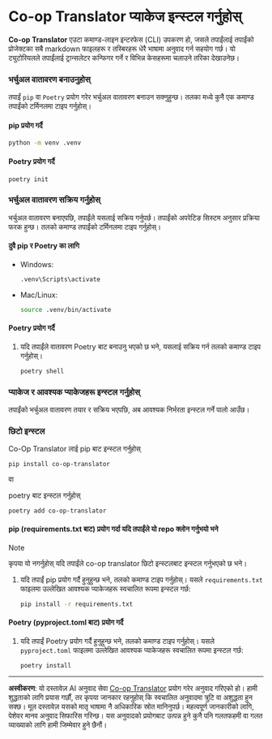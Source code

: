 <!--
CO_OP_TRANSLATOR_METADATA:
{
  "original_hash": "510827ad22a2031a50838919c3594828",
  "translation_date": "2025-10-15T02:53:56+00:00",
  "source_file": "getting_started/command-line-guide/install-package.md",
  "language_code": "ne"
}
-->
# Co-op Translator प्याकेज इन्स्टल गर्नुहोस्

**Co-op Translator** एउटा कमाण्ड-लाइन इन्टरफेस (CLI) उपकरण हो, जसले तपाईंलाई तपाईंको प्रोजेक्टका सबै markdown फाइलहरू र तस्बिरहरू धेरै भाषामा अनुवाद गर्न सहयोग गर्छ। यो ट्युटोरियलले तपाईंलाई ट्रान्सलेटर कन्फिगर गर्ने र विभिन्न केसहरूमा चलाउने तरिका देखाउनेछ।

### भर्चुअल वातावरण बनाउनुहोस्

तपाईं `pip` वा `Poetry` प्रयोग गरेर भर्चुअल वातावरण बनाउन सक्नुहुन्छ। तलका मध्ये कुनै एक कमाण्ड तपाईंको टर्मिनलमा टाइप गर्नुहोस्।

#### pip प्रयोग गर्दै

```bash
python -m venv .venv
```

#### Poetry प्रयोग गर्दै

```bash
poetry init
```

### भर्चुअल वातावरण सक्रिय गर्नुहोस्

भर्चुअल वातावरण बनाएपछि, तपाईंले यसलाई सक्रिय गर्नुपर्छ। तपाईंको अपरेटिङ सिस्टम अनुसार प्रक्रिया फरक हुन्छ। तलको कमाण्ड तपाईंको टर्मिनलमा टाइप गर्नुहोस्।

#### दुवै pip र Poetry का लागि

- Windows:

    ```bash
    .venv\Scripts\activate
    ```

- Mac/Linux:

    ```bash
    source .venv/bin/activate
    ```

#### Poetry प्रयोग गर्दै

1. यदि तपाईंले वातावरण Poetry बाट बनाउनु भएको छ भने, यसलाई सक्रिय गर्न तलको कमाण्ड टाइप गर्नुहोस्।

    ```bash
    poetry shell
    ```

### प्याकेज र आवश्यक प्याकेजहरू इन्स्टल गर्नुहोस्

तपाईंको भर्चुअल वातावरण तयार र सक्रिय भएपछि, अब आवश्यक निर्भरता इन्स्टल गर्ने पालो आउँछ।

### छिटो इन्स्टल

Co-Op Translator लाई pip बाट इन्स्टल गर्नुहोस्

```
pip install co-op-translator
```
वा

poetry बाट इन्स्टल गर्नुहोस्
```
poetry add co-op-translator
```

#### pip (requirements.txt बाट) प्रयोग गर्दा यदि तपाईंले यो repo क्लोन गर्नुभयो भने

> [!NOTE]
> कृपया यो नगर्नुहोस् यदि तपाईंले co-op translator छिटो इन्स्टलबाट इन्स्टल गर्नुभएको छ भने।

1. यदि तपाईं pip प्रयोग गर्दै हुनुहुन्छ भने, तलको कमाण्ड टाइप गर्नुहोस्। यसले `requirements.txt` फाइलमा उल्लेखित आवश्यक प्याकेजहरू स्वचालित रूपमा इन्स्टल गर्छ:

    ```bash
    pip install -r requirements.txt
    ```

#### Poetry (pyproject.toml बाट) प्रयोग गर्दै

1. यदि तपाईं Poetry प्रयोग गर्दै हुनुहुन्छ भने, तलको कमाण्ड टाइप गर्नुहोस्। यसले `pyproject.toml` फाइलमा उल्लेखित आवश्यक प्याकेजहरू स्वचालित रूपमा इन्स्टल गर्छ:

    ```bash
    poetry install
    ```

---

**अस्वीकरण**:
यो दस्तावेज़ AI अनुवाद सेवा [Co-op Translator](https://github.com/Azure/co-op-translator) प्रयोग गरेर अनुवाद गरिएको हो। हामी शुद्धताको लागि प्रयास गर्छौं, तर कृपया जानकार रहनुहोस् कि स्वचालित अनुवादमा त्रुटि वा अशुद्धता हुन सक्छ। मूल दस्तावेज़ यसको मातृ भाषामा नै अधिकारिक स्रोत मानिनुपर्छ। महत्वपूर्ण जानकारीको लागि, पेशेवर मानव अनुवाद सिफारिस गरिन्छ। यस अनुवादको प्रयोगबाट उत्पन्न हुने कुनै पनि गलतफहमी वा गलत व्याख्याको लागि हामी जिम्मेवार हुने छैनौं।